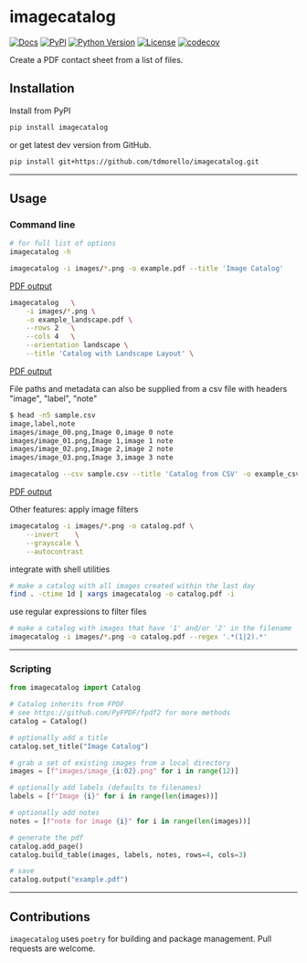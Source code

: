 # imagecatalog

[![Docs](https://img.shields.io/readthedocs/imagecatalog.svg?color=green)](https://imagecatalog.readthedocs.io/en/latest/)
[![PyPI](https://img.shields.io/pypi/v/imagecatalog.svg?color=green)](https://pypi.org/project/imagecatalog)
[![Python Version](https://img.shields.io/pypi/pyversions/imagecatalog.svg?color=green)](https://python.org)
[![License](https://img.shields.io/pypi/l/imagecatalog.svg?color=green)](https://github.com/tdmorello/imagecatalog/raw/main/LICENSE)
[![codecov](https://codecov.io/gh/tdmorello/imagecatalog/branch/main/graph/badge.svg)](https://codecov.io/gh/tdmorello/imagecatalog)
<!-- [![Code style: black](https://img.shields.io/badge/code%20style-black-000000.svg)](https://github.com/python/black) -->
<!-- [![tests](https://github.com/tdmorello/imagecoverage/workflows/tests/badge.svg)](https://github.com/tdmorello/imagecoverage/actions) -->

Create a PDF contact sheet from a list of files.

## Installation

Install from PyPI

```bash
pip install imagecatalog
```

or get latest dev version from GitHub.

```bash
pip install git+https://github.com/tdmorello/imagecatalog.git
```

---

## Usage

### Command line

```bash
# for full list of options
imagecatalog -h
```

```bash
imagecatalog -i images/*.png -o example.pdf --title 'Image Catalog'
```

[PDF output](https://github.com/tdmorello/imagecatalog/blob/main/resources/example.pdf)

```bash
imagecatalog   \
    -i images/*.png \
    -o example_landscape.pdf \
    --rows 2   \
    --cols 4   \
    --orientation landscape \
    --title 'Catalog with Landscape Layout' \
```

[PDF output](https://github.com/tdmorello/imagecatalog/blob/main/resources/example_landscape.pdf)

File paths and metadata can also be supplied from a csv file with headers "image", "label", "note"

```bash
$ head -n5 sample.csv
image,label,note
images/image_00.png,Image 0,image 0 note
images/image_01.png,Image 1,image 1 note
images/image_02.png,Image 2,image 2 note
images/image_03.png,Image 3,image 3 note
```

```bash
imagecatalog --csv sample.csv --title 'Catalog from CSV' -o example_csv.pdf
```

[PDF output](https://github.com/tdmorello/imagecatalog/blob/main/resources/example_csv.pdf)

Other features: apply image filters

```bash
imagecatalog -i images/*.png -o catalog.pdf \
    --invert    \
    --grayscale \
    --autocontrast
```

integrate with shell utilities

```bash
# make a catalog with all images created within the last day
find . -ctime 1d | xargs imagecatalog -o catalog.pdf -i
```

use regular expressions to filter files

```bash
# make a catalog with images that have '1' and/or '2' in the filename
imagecatalog -i images/*.png -o catalog.pdf --regex '.*(1|2).*'
```

---

### Scripting

```python
from imagecatalog import Catalog

# Catalog inherits from FPDF
# see https://github.com/PyFPDF/fpdf2 for more methods
catalog = Catalog()

# optionally add a title
catalog.set_title("Image Catalog")

# grab a set of existing images from a local directory
images = [f"images/image_{i:02}.png" for i in range(12)]

# optionally add labels (defaults to filenames)
labels = [f"Image {i}" for i in range(len(images))]

# optionally add notes
notes = [f"note for image {i}" for i in range(len(images))]

# generate the pdf
catalog.add_page()
catalog.build_table(images, labels, notes, rows=4, cols=3)

# save
catalog.output("example.pdf")
```

---

## Contributions

`imagecatalog` uses `poetry` for building and package management. Pull requests are welcome.

